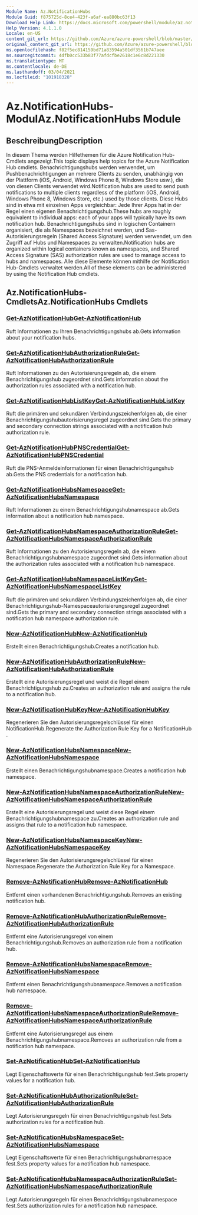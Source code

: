 ```yaml
---
Module Name: Az.NotificationHubs
Module Guid: f875725d-8ce4-423f-a6af-ea880bc63f13
Download Help Link: https://docs.microsoft.com/powershell/module/az.notificationhubs
Help Version: 4.1.1.0
Locale: en-US
content_git_url: https://github.com/Azure/azure-powershell/blob/master/src/NotificationHubs/NotificationHubs/help/Az.NotificationHubs.md
original_content_git_url: https://github.com/Azure/azure-powershell/blob/master/src/NotificationHubs/NotificationHubs/help/Az.NotificationHubs.md
ms.openlocfilehash: f82f5ec814159bd71a83594a501df3561b747aee
ms.sourcegitcommit: 4dfb0cc533b83f77afdcfbe2618c1e6c8d221330
ms.translationtype: MT
ms.contentlocale: de-DE
ms.lasthandoff: 03/04/2021
ms.locfileid: "101918328"
---
```

# <span data-ttu-id="bf8dc-101">Az.NotificationHubs-Modul</span><span class="sxs-lookup"><span data-stu-id="bf8dc-101">Az.NotificationHubs Module</span></span>
## <span data-ttu-id="bf8dc-102">Beschreibung</span><span class="sxs-lookup"><span data-stu-id="bf8dc-102">Description</span></span>
<span data-ttu-id="bf8dc-103">In diesem Thema werden Hilfethemen für die Azure Notification Hub-Cmdlets angezeigt.</span><span class="sxs-lookup"><span data-stu-id="bf8dc-103">This topic displays help topics for the Azure Notification Hub cmdlets.</span></span> <span data-ttu-id="bf8dc-104">Benachrichtigungshubs werden verwendet, um Pushbenachrichtigungen an mehrere Clients zu senden, unabhängig von der Plattform (iOS, Android, Windows Phone 8, Windows Store usw.), die von diesen Clients verwendet wird.</span><span class="sxs-lookup"><span data-stu-id="bf8dc-104">Notification hubs are used to send push notifications to multiple clients regardless of the platform (iOS, Android, Windows Phone 8, Windows Store, etc.) used by those clients.</span></span> <span data-ttu-id="bf8dc-105">Diese Hubs sind in etwa mit einzelnen Apps vergleichbar: Jede Ihrer Apps hat in der Regel einen eigenen Benachrichtigungshub.</span><span class="sxs-lookup"><span data-stu-id="bf8dc-105">These hubs are roughly equivalent to individual apps: each of your apps will typically have its own notification hub.</span></span> <span data-ttu-id="bf8dc-106">Benachrichtigungshubs sind in logischen Containern organisiert, die als Namespaces bezeichnet werden, und Sas-Autorisierungsregeln (Shared Access Signature) werden verwendet, um den Zugriff auf Hubs und Namespaces zu verwalten.</span><span class="sxs-lookup"><span data-stu-id="bf8dc-106">Notification hubs are organized within logical containers known as namespaces, and Shared Access Signature (SAS) authorization rules are used to manage access to hubs and namespaces.</span></span> <span data-ttu-id="bf8dc-107">Alle diese Elemente können mithilfe der Notification Hub-Cmdlets verwaltet werden.</span><span class="sxs-lookup"><span data-stu-id="bf8dc-107">All of these elements can be administered by using the Notification Hub cmdlets.</span></span>

## <span data-ttu-id="bf8dc-108">Az.NotificationHubs-Cmdlets</span><span class="sxs-lookup"><span data-stu-id="bf8dc-108">Az.NotificationHubs Cmdlets</span></span>
### [<span data-ttu-id="bf8dc-109">Get-AzNotificationHub</span><span class="sxs-lookup"><span data-stu-id="bf8dc-109">Get-AzNotificationHub</span></span>](Get-AzNotificationHub.md)
<span data-ttu-id="bf8dc-110">Ruft Informationen zu Ihren Benachrichtigungshubs ab.</span><span class="sxs-lookup"><span data-stu-id="bf8dc-110">Gets information about your notification hubs.</span></span>

### [<span data-ttu-id="bf8dc-111">Get-AzNotificationHubAuthorizationRule</span><span class="sxs-lookup"><span data-stu-id="bf8dc-111">Get-AzNotificationHubAuthorizationRule</span></span>](Get-AzNotificationHubAuthorizationRule.md)
<span data-ttu-id="bf8dc-112">Ruft Informationen zu den Autorisierungsregeln ab, die einem Benachrichtigungshub zugeordnet sind.</span><span class="sxs-lookup"><span data-stu-id="bf8dc-112">Gets information about the authorization rules associated with a notification hub.</span></span>

### [<span data-ttu-id="bf8dc-113">Get-AzNotificationHubListKey</span><span class="sxs-lookup"><span data-stu-id="bf8dc-113">Get-AzNotificationHubListKey</span></span>](Get-AzNotificationHubListKey.md)
<span data-ttu-id="bf8dc-114">Ruft die primären und sekundären Verbindungszeichenfolgen ab, die einer Benachrichtigungshubautorisierungsregel zugeordnet sind.</span><span class="sxs-lookup"><span data-stu-id="bf8dc-114">Gets the primary and secondary connection strings associated with a notification hub authorization rule.</span></span>

### [<span data-ttu-id="bf8dc-115">Get-AzNotificationHubPNSCredential</span><span class="sxs-lookup"><span data-stu-id="bf8dc-115">Get-AzNotificationHubPNSCredential</span></span>](Get-AzNotificationHubPNSCredential.md)
<span data-ttu-id="bf8dc-116">Ruft die PNS-Anmeldeinformationen für einen Benachrichtigungshub ab.</span><span class="sxs-lookup"><span data-stu-id="bf8dc-116">Gets the PNS credentials for a notification hub.</span></span>

### [<span data-ttu-id="bf8dc-117">Get-AzNotificationHubsNamespace</span><span class="sxs-lookup"><span data-stu-id="bf8dc-117">Get-AzNotificationHubsNamespace</span></span>](Get-AzNotificationHubsNamespace.md)
<span data-ttu-id="bf8dc-118">Ruft Informationen zu einem Benachrichtigungshubnamespace ab.</span><span class="sxs-lookup"><span data-stu-id="bf8dc-118">Gets information about a notification hub namespace.</span></span>

### [<span data-ttu-id="bf8dc-119">Get-AzNotificationHubsNamespaceAuthorizationRule</span><span class="sxs-lookup"><span data-stu-id="bf8dc-119">Get-AzNotificationHubsNamespaceAuthorizationRule</span></span>](Get-AzNotificationHubsNamespaceAuthorizationRule.md)
<span data-ttu-id="bf8dc-120">Ruft Informationen zu den Autorisierungsregeln ab, die einem Benachrichtigungshubnamespace zugeordnet sind.</span><span class="sxs-lookup"><span data-stu-id="bf8dc-120">Gets information about the authorization rules associated with a notification hub namespace.</span></span>

### [<span data-ttu-id="bf8dc-121">Get-AzNotificationHubsNamespaceListKey</span><span class="sxs-lookup"><span data-stu-id="bf8dc-121">Get-AzNotificationHubsNamespaceListKey</span></span>](Get-AzNotificationHubsNamespaceListKey.md)
<span data-ttu-id="bf8dc-122">Ruft die primären und sekundären Verbindungszeichenfolgen ab, die einer Benachrichtigungshub-Namespaceautorisierungsregel zugeordnet sind.</span><span class="sxs-lookup"><span data-stu-id="bf8dc-122">Gets the primary and secondary connection strings associated with a notification hub namespace authorization rule.</span></span>

### [<span data-ttu-id="bf8dc-123">New-AzNotificationHub</span><span class="sxs-lookup"><span data-stu-id="bf8dc-123">New-AzNotificationHub</span></span>](New-AzNotificationHub.md)
<span data-ttu-id="bf8dc-124">Erstellt einen Benachrichtigungshub.</span><span class="sxs-lookup"><span data-stu-id="bf8dc-124">Creates a notification hub.</span></span>

### [<span data-ttu-id="bf8dc-125">New-AzNotificationHubAuthorizationRule</span><span class="sxs-lookup"><span data-stu-id="bf8dc-125">New-AzNotificationHubAuthorizationRule</span></span>](New-AzNotificationHubAuthorizationRule.md)
<span data-ttu-id="bf8dc-126">Erstellt eine Autorisierungsregel und weist die Regel einem Benachrichtigungshub zu.</span><span class="sxs-lookup"><span data-stu-id="bf8dc-126">Creates an authorization rule and assigns the rule to a notification hub.</span></span>

### [<span data-ttu-id="bf8dc-127">New-AzNotificationHubKey</span><span class="sxs-lookup"><span data-stu-id="bf8dc-127">New-AzNotificationHubKey</span></span>](New-AzNotificationHubKey.md)
<span data-ttu-id="bf8dc-128">Regenerieren Sie den Autorisierungsregelschlüssel für einen NotificationHub.</span><span class="sxs-lookup"><span data-stu-id="bf8dc-128">Regenerate the Authorization Rule Key for a NotificationHub .</span></span>

### [<span data-ttu-id="bf8dc-129">New-AzNotificationHubsNamespace</span><span class="sxs-lookup"><span data-stu-id="bf8dc-129">New-AzNotificationHubsNamespace</span></span>](New-AzNotificationHubsNamespace.md)
<span data-ttu-id="bf8dc-130">Erstellt einen Benachrichtigungshubnamespace.</span><span class="sxs-lookup"><span data-stu-id="bf8dc-130">Creates a notification hub namespace.</span></span>

### [<span data-ttu-id="bf8dc-131">New-AzNotificationHubsNamespaceAuthorizationRule</span><span class="sxs-lookup"><span data-stu-id="bf8dc-131">New-AzNotificationHubsNamespaceAuthorizationRule</span></span>](New-AzNotificationHubsNamespaceAuthorizationRule.md)
<span data-ttu-id="bf8dc-132">Erstellt eine Autorisierungsregel und weist diese Regel einem Benachrichtigungshubnamespace zu.</span><span class="sxs-lookup"><span data-stu-id="bf8dc-132">Creates an authorization rule and assigns that rule to a notification hub namespace.</span></span>

### [<span data-ttu-id="bf8dc-133">New-AzNotificationHubsNamespaceKey</span><span class="sxs-lookup"><span data-stu-id="bf8dc-133">New-AzNotificationHubsNamespaceKey</span></span>](New-AzNotificationHubsNamespaceKey.md)
<span data-ttu-id="bf8dc-134">Regenerieren Sie den Autorisierungsregelschlüssel für einen Namespace.</span><span class="sxs-lookup"><span data-stu-id="bf8dc-134">Regenerate the Authorization Rule Key for a Namespace.</span></span>

### [<span data-ttu-id="bf8dc-135">Remove-AzNotificationHub</span><span class="sxs-lookup"><span data-stu-id="bf8dc-135">Remove-AzNotificationHub</span></span>](Remove-AzNotificationHub.md)
<span data-ttu-id="bf8dc-136">Entfernt einen vorhandenen Benachrichtigungshub.</span><span class="sxs-lookup"><span data-stu-id="bf8dc-136">Removes an existing notification hub.</span></span>

### [<span data-ttu-id="bf8dc-137">Remove-AzNotificationHubAuthorizationRule</span><span class="sxs-lookup"><span data-stu-id="bf8dc-137">Remove-AzNotificationHubAuthorizationRule</span></span>](Remove-AzNotificationHubAuthorizationRule.md)
<span data-ttu-id="bf8dc-138">Entfernt eine Autorisierungsregel von einem Benachrichtigungshub.</span><span class="sxs-lookup"><span data-stu-id="bf8dc-138">Removes an authorization rule from a notification hub.</span></span>

### [<span data-ttu-id="bf8dc-139">Remove-AzNotificationHubsNamespace</span><span class="sxs-lookup"><span data-stu-id="bf8dc-139">Remove-AzNotificationHubsNamespace</span></span>](Remove-AzNotificationHubsNamespace.md)
<span data-ttu-id="bf8dc-140">Entfernt einen Benachrichtigungshubnamespace.</span><span class="sxs-lookup"><span data-stu-id="bf8dc-140">Removes a notification hub namespace.</span></span>

### [<span data-ttu-id="bf8dc-141">Remove-AzNotificationHubsNamespaceAuthorizationRule</span><span class="sxs-lookup"><span data-stu-id="bf8dc-141">Remove-AzNotificationHubsNamespaceAuthorizationRule</span></span>](Remove-AzNotificationHubsNamespaceAuthorizationRule.md)
<span data-ttu-id="bf8dc-142">Entfernt eine Autorisierungsregel aus einem Benachrichtigungshubnamespace.</span><span class="sxs-lookup"><span data-stu-id="bf8dc-142">Removes an authorization rule from a notification hub namespace.</span></span>

### [<span data-ttu-id="bf8dc-143">Set-AzNotificationHub</span><span class="sxs-lookup"><span data-stu-id="bf8dc-143">Set-AzNotificationHub</span></span>](Set-AzNotificationHub.md)
<span data-ttu-id="bf8dc-144">Legt Eigenschaftswerte für einen Benachrichtigungshub fest.</span><span class="sxs-lookup"><span data-stu-id="bf8dc-144">Sets property values for a notification hub.</span></span>

### [<span data-ttu-id="bf8dc-145">Set-AzNotificationHubAuthorizationRule</span><span class="sxs-lookup"><span data-stu-id="bf8dc-145">Set-AzNotificationHubAuthorizationRule</span></span>](Set-AzNotificationHubAuthorizationRule.md)
<span data-ttu-id="bf8dc-146">Legt Autorisierungsregeln für einen Benachrichtigungshub fest.</span><span class="sxs-lookup"><span data-stu-id="bf8dc-146">Sets authorization rules for a notification hub.</span></span>

### [<span data-ttu-id="bf8dc-147">Set-AzNotificationHubsNamespace</span><span class="sxs-lookup"><span data-stu-id="bf8dc-147">Set-AzNotificationHubsNamespace</span></span>](Set-AzNotificationHubsNamespace.md)
<span data-ttu-id="bf8dc-148">Legt Eigenschaftswerte für einen Benachrichtigungshubnamespace fest.</span><span class="sxs-lookup"><span data-stu-id="bf8dc-148">Sets property values for a notification hub namespace.</span></span>

### [<span data-ttu-id="bf8dc-149">Set-AzNotificationHubsNamespaceAuthorizationRule</span><span class="sxs-lookup"><span data-stu-id="bf8dc-149">Set-AzNotificationHubsNamespaceAuthorizationRule</span></span>](Set-AzNotificationHubsNamespaceAuthorizationRule.md)
<span data-ttu-id="bf8dc-150">Legt Autorisierungsregeln für einen Benachrichtigungshubnamespace fest.</span><span class="sxs-lookup"><span data-stu-id="bf8dc-150">Sets authorization rules for a notification hub namespace.</span></span>

